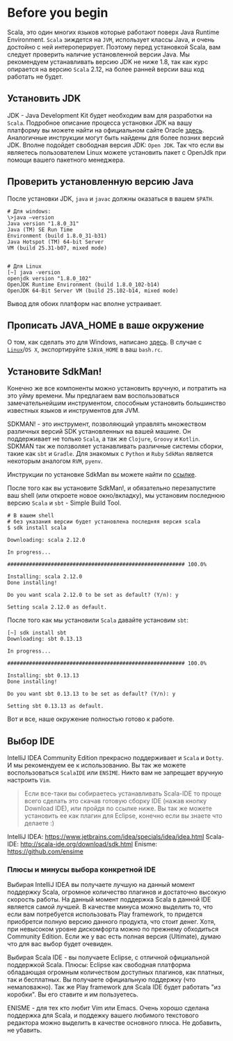 Before you begin
================

Scala, это один многих языков которые работают поверх Java Runtime
Environment. `Scala` зиждется на `JVM`, использует классы Java, и очень
достойно с ней интероперирует. Поэтому перед установкой Scala, вам
следует проверить наличие установленной версии Java. Мы рекомендуем
устанавливать версию JDK не ниже 1.8, так как курс опирается на версию
`Scala` 2.12, на более ранней версии ваш код работать не будет.

## Установить JDK
JDK - Java Development Kit будет необходим вам для разработки на
`Scala`. Подробное описание процесса установки JDK на вашу платформу вы
можете найти на официальном сайте Oracle [здесь][jdk-install-overview].
Аналогичные инструкции могут быть найдены для более позних версий JDK.
Вполне подойдет свободная версия JDK: `Open JDK`. Так что если вы
являетесь пользователем Linux можете установить пакет с OpenJdk при
помощи вашего пакетного менеджера.


## Проверить установленную версию Java
После установки JDK, `java` и `javac` должны оказаться в вашем `$PATH`.

    # Для windows:
    \>java –version
    Java version "1.8.0_31"
    Java (TM) SE Run Time
    Environment (build 1.8.0_31-b31)
    Java Hotspot (TM) 64-bit Server
    VM (build 25.31-b07, mixed mode)


    # Для Linux
    [~] java -version
    openjdk version "1.8.0_102"
    OpenJDK Runtime Environment (build 1.8.0_102-b14)
    OpenJDK 64-Bit Server VM (build 25.102-b14, mixed mode)

Вывод для обоих платформ нас вполне устраивает.


## Прописать JAVA_HOME в ваше окружение
О том, как сделать это для Windows, написано [здесь][java-home-windows].
В случае с [`Linux`][java-home-linux]/`OS X`, экспортируйте `$JAVA_HOME`
в ваш `bash.rc`.


## Установите SdkMan!
Конечно же все компоненты можно установить вручную, и потратить на это
уйму времени. Мы предлагаем вам воспользоваться замечательнейшим
инструментом, способным установить большинство известных языков и
инструментов для JVM.

SDKMAN! - это инструмент, позволяющий управлять множеством различных
версий SDK установленных на вашей машине. Он поддерживает не только
`Scala`, а так же `Clojure`, `Groovy` и `Kotlin`. SDKMAN так же
ползволяет устанавливать различные системы сборки, такие как `sbt` и
`Gradle`. Для знакомых с `Python` и `Ruby` `SdkMan` является некоторым
аналогом `RVM`, `pyenv`.

Инструкции по установке SdkMan вы можете найти по [ссылке][sdkman].

После того как вы установите SdkMan!, и обязательно перезапустите ваш shell
(или откроете новое окно/вкладку), мы установим последнюю версию `Scala` и
`sbt` - Simple Build Tool.

    # В вашем shell
    # без указания версии будет установлена последняя версия scala
    $ sdk install scala

    Downloading: scala 2.12.0

    In progress...

    ######################################################### 100.0%

    Installing: scala 2.12.0
    Done installing!

    Do you want scala 2.12.0 to be set as default? (Y/n): y

    Setting scala 2.12.0 as default.


После того как мы установили `Scala` давайте установим `sbt`:

    [~] sdk install sbt
    Downloading: sbt 0.13.13

    In progress...

    ######################################################### 100.0%

    Installing: sbt 0.13.13
    Done installing!

    Do you want sbt 0.13.13 to be set as default? (Y/n): y

    Setting sbt 0.13.13 as default.

Вот и все, наше окружение полностью готово к работе.


## Выбор IDE
IntelliJ IDEA Community Edition прекрасно поддерживает и `Scala` и `Dotty`. И
мы рекомендуем ее к использованию. Вы так же можете воспользоваться `ScalaIDE`
или `ENSIME`. Никто вам не запрещает вручную настроить `Vim`.

> Если все-таки вы собираетесь устанавливать Scala-IDE то проще всего сделать
> это скачав готовую сборку IDE (нажав кнопку Download IDE), или пройдя по
> ссылке ниже. Вы так же можете установить ее как плагин для Eclipse, конечно
> если вы знаете что делаете :)

IntelliJ IDEA: https://www.jetbrains.com/idea/specials/idea/idea.html
Scala-IDE: http://scala-ide.org/download/sdk.html
Enisme: https://github.com/ensime


### Плюсы и минусы выбора конкретной IDE
Выбирая IntelliJ IDEA вы получаете лучшую на данный момент поддержку Scala,
огромное количество плагинов и достаточно высокую скорость работы. На данный
момент поддержка Scala в данной IDE является самой лучшей. В качестве минуса
можно выделить то, что если вам потребуется использовать Play framework, то
придется приобретси полную версию данного продукта, что стоит денег. Хотя,
при невысоком уровне дискомфорта можно по прежнему обходиться Community
Edition. Если же у вас есть полная версия (Ultimate), думаю что для вас выбор
будет очевиден.

Выбирая Scala IDE - вы получаете Eclipse, с отличной официальной поддержкой
Scala. Плюсы: Eclipse как свободная платформа обладающая огромным количеством
доступных плагинов, как платных, так и бесплатных. Вы получаете официальную
поддержку (что немаловажно). Так же Play framework для Scala IDE будет работать
"из коробки". Вы его ставите и им пользуетесь.

ENISME - для тех кто любит Vim или Emacs. Очень хорошо сделана поддержка для
Scala, и поддежку вашего любимого текстового редактора можно выделить в
качестве основного плюса. Не добавить, не убавить.

[jdk-install-overview]: https://docs.oracle.com/javase/8/docs/technotes/guides/install/install_overview.html
[java-home-windows]: https://confluence.atlassian.com/doc/setting-the-java_home-variable-in-windows-8895.html
[java-home-linux]: http://askubuntu.com/questions/175514/how-to-set-java-home-for-java/175519#175519
[sdkman]: http://sdkman.io/install.html

